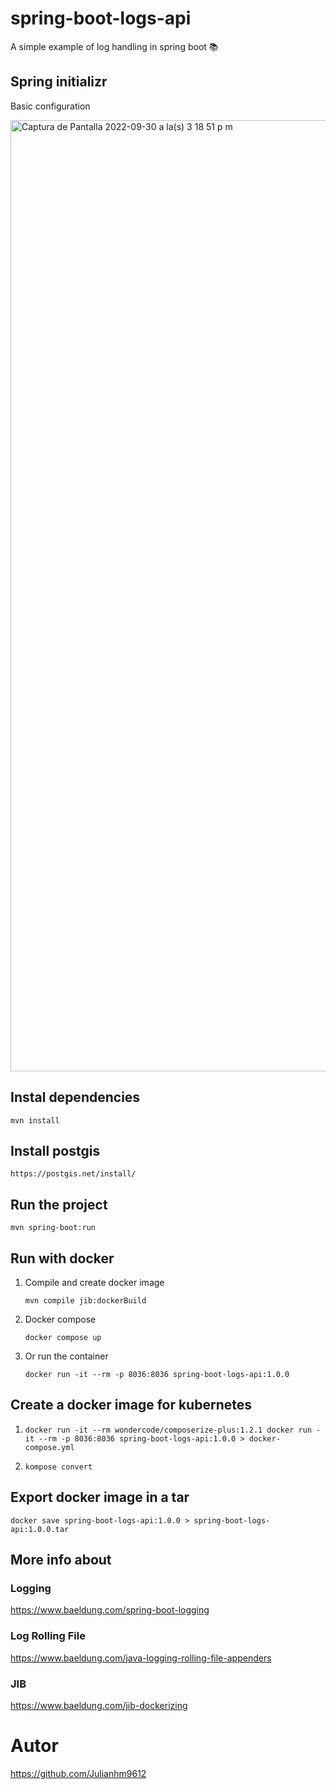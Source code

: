 # spring-boot-logs-api

A simple example of log handling in spring boot 📚

## Spring initializr
Basic configuration

<img width="1522" alt="Captura de Pantalla 2022-09-30 a la(s) 3 18 51 p m" src="https://user-images.githubusercontent.com/24255842/193350009-46ddc952-f341-4348-b4db-f2852286a96f.png">

## Instal dependencies
    mvn install

## Install postgis
    https://postgis.net/install/

## Run the project
    mvn spring-boot:run

## Run with docker
1. Compile and create docker image

       mvn compile jib:dockerBuild

2. Docker compose

       docker compose up

3. Or run the container

       docker run -it --rm -p 8036:8036 spring-boot-logs-api:1.0.0

## Create a docker image for kubernetes
1.     docker run -it --rm wondercode/composerize-plus:1.2.1 docker run -it --rm -p 8036:8036 spring-boot-logs-api:1.0.0 > docker-compose.yml

2.     kompose convert

## Export docker image in a tar
    docker save spring-boot-logs-api:1.0.0 > spring-boot-logs-api:1.0.0.tar

## More info about

### Logging
https://www.baeldung.com/spring-boot-logging

### Log Rolling File
https://www.baeldung.com/java-logging-rolling-file-appenders

### JIB
https://www.baeldung.com/jib-dockerizing

# Autor
https://github.com/Julianhm9612
